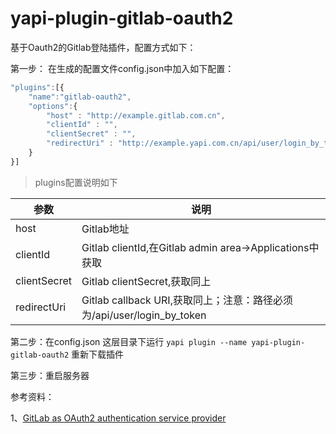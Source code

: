 # yapi-plugin-gitlab-oauth2

基于Oauth2的Gitlab登陆插件，配置方式如下：

第一步： 在生成的配置文件config.json中加入如下配置：

```js
"plugins":[{
	"name":"gitlab-oauth2",
	"options":{
		"host" : "http://example.gitlab.com.cn",
		"clientId" : "",
		"clientSecret" : "",
		"redirectUri" : "http://example.yapi.com.cn/api/user/login_by_token"
	}
}]
```

>plugins配置说明如下

| 参数 | 说明 |
| --- | --- | 
| host | Gitlab地址 |
| clientId | Gitlab clientId,在Gitlab admin area->Applications中获取 |
| clientSecret | Gitlab clientSecret,获取同上 |
| redirectUri | Gitlab callback URI,获取同上；注意：路径必须为/api/user/login_by_token |

第二步：在config.json 这层目录下运行 ```yapi plugin --name yapi-plugin-gitlab-oauth2```   重新下载插件  

第三步：重启服务器

参考资料：
	
1、[GitLab as OAuth2 authentication service provider](https://docs.gitlab.com/ee/integration/oauth_provider.html)